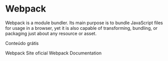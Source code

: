 # Webpack

Webpack is a module bundler. Its main purpose is to bundle JavaScript files for usage in a browser, yet it is also capable of transforming, bundling, or packaging just about any resource or asset.

<ResourceGroupTitle>Conteúdo grátis</ResourceGroupTitle>

<BadgeLink colorScheme='blue' badgeText='Site oficial' href='https://webpack.js.org/'>Webpack Site oficial</BadgeLink>
<BadgeLink colorScheme='blue' badgeText='Official Documentation' href='https://webpack.js.org/concepts/'>Webpack Documentation</BadgeLink>
